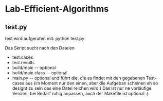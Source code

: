 # Lab-Efficient-Algorithms
## test.py
test wird aufgerufen mit:
python test.py <task-order>

Das Skript sucht nach den Dateien
  * test.cases
  * test.results
  * build/main          -- optional
  * build/main.class    -- optional
  * main.py             -- optional
und führt die, die es findet mit den gegebenen Test-cases aus (im Moment nur den einen, aber die Aufgeban scheinen eh so designt zu sein das eine Datei reichen wird.)
Das ist nur ne vorläufige Version, bei Bedarf ruhig anpassen, auch der Makefile ist optional :)
